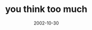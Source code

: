 ---
layout: base.njk
title : 'you think too much' 
view_title : 'you think too much' 
year : '2002' 
date : '2002-10-30' 
img_file : '/drawing/youthinktoomuch.png' 
html_file : 'youthinktoomuch' 
next_html : 'sorrysnail.html' 
year_order : '192' 
permalink : "title/{{html_file}}.html"
---